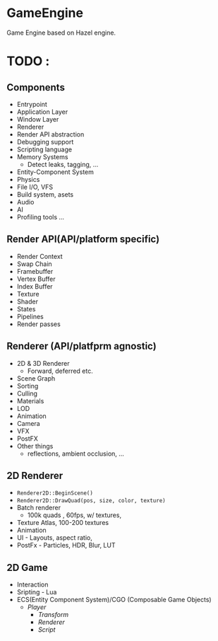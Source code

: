 # GameEngine
Game Engine based on Hazel engine.

# TODO :

## Components
* Entrypoint
* Application Layer
* Window Layer
* Renderer
* Render API abstraction
* Debugging support
* Scripting language
* Memory Systems 
    * Detect leaks, tagging, ...
* Entity-Component System
* Physics
* File I/O, VFS
* Build system, asets
* Audio
* AI
* Profiling tools
...

## Render API(API/platform specific)
* Render Context
* Swap Chain
* Framebuffer
* Vertex Buffer
* Index Buffer
* Texture
* Shader
* States
* Pipelines
* Render passes

## Renderer (API/platfprm agnostic)
* 2D & 3D Renderer
    * Forward, deferred etc.
* Scene Graph
* Sorting
* Culling
* Materials
* LOD
* Animation
* Camera
* VFX
* PostFX
* Other things
    * reflections, ambient occlusion, ...

## 2D Renderer 
* `Renderer2D::BeginScene()`
* `Renderer2D::DrawQuad(pos, size, color, texture)`
* Batch renderer    
    * 100k quads , 60fps, w/ textures, 
* Texture Atlas, 100-200 textures
* Animation
* UI - Layouts, aspect ratio,  
* PostFx - Particles, HDR, Blur, LUT

## 2D Game
* Interaction
* Sripting - Lua
* ECS(Entity Component System)/CGO (Composable Game Objects) 
    * *Player*
        * *Transform*
        * *Renderer*
        * *Script*


